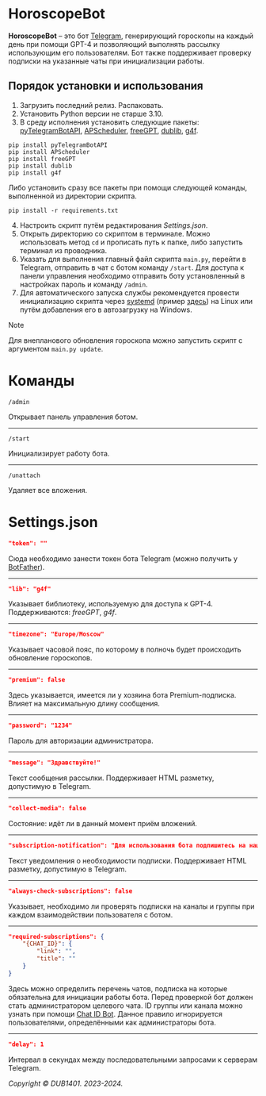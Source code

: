# HoroscopeBot
**HoroscopeBot** – это бот [Telegram](https://telegram.org/), генерирующий гороскопы на каждый день при помощи GPT-4 и позволяющий выполнять рассылку использующим его пользователям. Бот также поддерживает проверку подписки на указанные чаты при инициализации работы.

## Порядок установки и использования
1. Загрузить последний релиз. Распаковать.
2. Установить Python версии не старше 3.10.
3. В среду исполнения установить следующие пакеты: [pyTelegramBotAPI](https://github.com/eternnoir/pyTelegramBotAPI?ysclid=loq3f2bmuz181940716), [APScheduler](https://github.com/agronholm/apscheduler), [freeGPT](https://github.com/Ruu3f/freeGPT), [dublib](https://github.com/DUB1401/dublib), [g4f](https://github.com/xtekky/gpt4free).
```
pip install pyTelegramBotAPI
pip install APScheduler
pip install freeGPT
pip install dublib
pip install g4f
```
Либо установить сразу все пакеты при помощи следующей команды, выполненной из директории скрипта.
```
pip install -r requirements.txt
```
4. Настроить скрипт путём редактирования _Settings.json_.
5. Открыть директорию со скриптом в терминале. Можно использовать метод `cd` и прописать путь к папке, либо запустить терминал из проводника.
6. Указать для выполнения главный файл скрипта `main.py`, перейти в Telegram, отправить в чат с ботом команду `/start`. Для доступа к панели управления необходимо отправить боту установленный в настройках пароль и команду `/admin`.
7. Для автоматического запуска службы рекомендуется провести инициализацию скрипта через [systemd](https://github.com/systemd/systemd) (пример [здесь](https://github.com/DUB1401/HoroscopeBot/tree/main/systemd)) на Linux или путём добавления его в автозагрузку на Windows.

> [!NOTE]  
> Для внепланового обновления гороскопа можно запустить скрипт с аргументом `main.py update`.

# Команды
```
/admin
```
Открывает панель управления ботом.
___
```
/start
```
Инициализирует работу бота.
___
```
/unattach
```
Удаляет все вложения.

# Settings.json
```JSON
"token": ""
```
Сюда необходимо занести токен бота Telegram (можно получить у [BotFather](https://t.me/BotFather)).
___
```JSON
"lib": "g4f"
```
Указывает библиотеку, используемую для доступа к GPT-4. Поддерживаются: _freeGPT_, _g4f_.
___
```JSON
"timezone": "Europe/Moscow"
```
Указывает часовой пояс, по которому в полночь будет происходить обновление гороскопов.
___

```JSON
"premium": false
```
Здесь указывается, имеется ли у хозяина бота Premium-подписка. Влияет на максимальную длину сообщения.
___
```JSON
"password": "1234"
```
Пароль для авторизации администратора.
___
```JSON
"message": "Здравствуйте!"
```
Текст сообщения рассылки. Поддерживает HTML разметку, допустимую в Telegram.
___
```JSON
"collect-media": false
```
Состояние: идёт ли в данный момент приём вложений.
___
```JSON
"subscription-notification": "Для использования бота подпишитесь на наши чаты."
```
Текст уведомления о необходимости подписки. Поддерживает HTML разметку, допустимую в Telegram.
___
```JSON
"always-check-subscriptions": false
```
Указывает, необходимо ли проверять подписки на каналы и группы при каждом взаимодействии пользователя с ботом.
___
```JSON
"required-subscriptions": {
	"{CHAT_ID}": {
		"link": "",
		"title": ""
	}
}
```
Здесь можно определить перечень чатов, подписка на которые обязательна для инициации работы бота. Перед проверкой бот должен стать администратором целевого чата. ID группы или канала можно узнать при помощи [Chat ID Bot](https://t.me/chat_id_echo_bot). Данное правило игнорируется пользователями, определёнными как администраторы бота.
___
```JSON
"delay": 1
```
Интервал в секундах между последовательными запросами к серверам Telegram.

_Copyright © DUB1401. 2023-2024._
